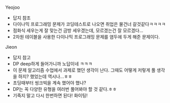 Yeojoo
- 답지 참조
- 다이나믹 프로그래밍 문제가 코딩테스트로 나오면 취업은 물건너 갈것같다ㅋㅋㅋㅋ
- 점화식 세우는게 잘 맞는건 금방 세우겠는데, 모르겠는건 잘 모르겠다...
- 2차원 테이블을 사용한 다이나믹 프로그래밍 문제를 염두에 두게 해준 문제이다.

Jieon
- 답지 참고
- DP deep하게 들어가니까 노답이네 ㅋㅋㅋ 
- 이 문제 알고리즘 수업에서 과제로 했던 생각이 난다. 그때도 어떻게 저렇게 풀 생각을 하지? 했었는데 역시나...ㅎㅎ
- 초딩때부터 씽크빅을 계속 했어야 했나?
- DP는 꼭 다양한 유형을 여러번 풀어봐야 할 것 같다.ㅎㅎ
- 기죽지 말고 다시 한번하면 된다! 화이팅!